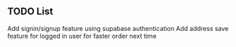 ## TODO List


Add signin/signup feature using supabase authentication 
Add address save feature for logged in user for faster order next time 

